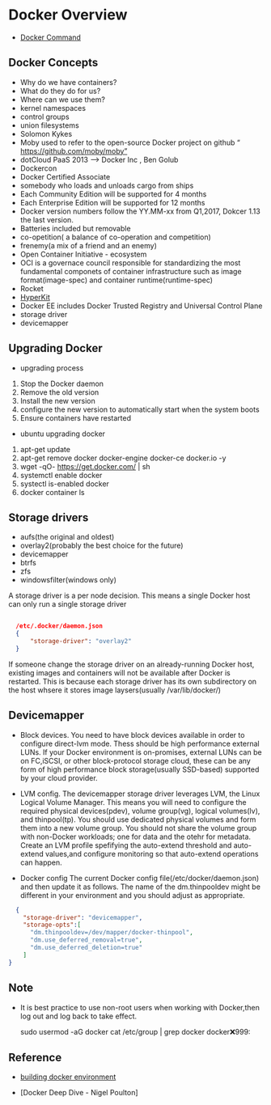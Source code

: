 # Docker Overview

* [Docker Command](docker-command.md)

## Docker Concepts

* Why do we have containers?
* What do they do for us?
* Where can we use them?
* kernel namespaces
* control groups
* union filesystems
* Solomon Kykes
* Moby used to refer to the open-source Docker project on github “ https://github.com/moby/moby”
* dotCloud PaaS 2013 --> Docker Inc , Ben Golub
* Dockercon
* Docker Certified Associate
* somebody who loads and unloads cargo from ships
* Each Community Edition will be supported for 4 months
* Each Enterprise Edition will be supported for 12 months
* Docker version numbers follow the YY.MM-xx from Q1,2017, Dokcer 1.13 the last version.
* Batteries included but removable
* co-opetition( a balance of co-operation and competition)
* frenemy(a mix of a friend and an enemy)
* Open Container Initiative - ecosystem
* OCI is a governace council responsible for standardizing the most fundamental componets of container infrastructure such as image format(image-spec) and container runtime(runtime-spec)
* Rocket
* [HyperKit](https://blog.docker.com/2016/05/docker-unikernels-open-source/)
* Docker EE includes Docker Trusted Registry and Universal Control Plane
* storage driver
* devicemapper

## Upgrading Docker

* upgrading process
 
1. Stop the Docker daemon
2. Remove the old version
3. Install the new version
4. configure the new version to automatically start when the system boots
5. Ensure containers have restarted

* ubuntu upgrading docker

1. apt-get update
2. apt-get remove docker docker-engine docker-ce docker.io -y
3. wget -qO- https://get.docker.com/ | sh
4. systemctl enable docker
5. systectl is-enabled docker
6. docker container ls

## Storage drivers

* aufs(the original and oldest)
* overlay2(probably the best choice for the future)
* devicemapper
* btrfs
* zfs
* windowsfilter(windows only)

A storage driver is a per node decision. This means a single Docker host can only run a single storage driver

```json

  /etc/.docker/daemon.json
  {
      "storage-driver": "overlay2"
  }
```

If someone change the storage driver on an already-running Docker host, existing images and containers will not be available after Docker is restarted. This is because each storage driver has its own subdirectory on the host whsere it stores image laysers(usually /var/lib/docker/<storage-driver>)

## Devicemapper

* Block devices.
  You need to have block devices available in order to configure direct-lvm mode. Thess should be high performance external LUNs. If your Docker environment is on-promises, external LUNs can be on FC,iSCSI, or other block-protocol storage cloud, these can be any form of high performance block storage(usually SSD-based) supported by your cloud provider.

* LVM config.
  The devicemapper storage driver leverages LVM, the Linux Logical Volume Manager. This means you will need
  to configure the required physical devices(pdev), volume group(vg), logical volumes(lv), and thinpool(tp). You should use dedicated physical volumes and form them into a new volume group. You should not share the volume group with non-Docker workloads; one for data and the otehr for metadata. Create an LVM profile spefifying the auto-extend threshold and auto-extend values,and configure monitoring so that auto-extend operations can happen.

* Docker config
  The current Docker config file(/etc/docker/daemon.json) and then update it as follows. The name of the dm.thinpooldev might be different in your environment and you should adjust as appropriate.

```json
  {
    "storage-driver": "devicemapper",
    "storage-opts":[
      "dm.thinpooldev=/dev/mapper/docker-thinpool",
      "dm.use_deferred_removal=true",
      "dm.use_deferred_deletion=true"
    ]
}
```


## Note

* It is best practice to use non-root users when working with Docker,then log out and log back to take effect.

   sudo usermod -aG docker <user>
   cat /etc/group | grep docker
   docker:x:999:<user>

## Reference

* [building docker environment](https://john-hunt.com/2016/06/03/docker-os-x-homebrew-quick-start/)

* [Docker Deep Dive - Nigel Poulton]
